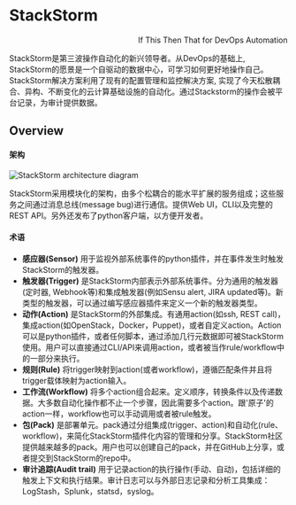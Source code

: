 # StackStorm

<p align='right'>
If This Then That for DevOps Automation
</p>

StackStorm是第三波操作自动化的新兴领导者。从DevOps的基础上, StackStorm的愿景是一个自驱动的数据中心，可学习如何更好地操作自己。StackStorm解决方案利用了现有的配置管理和监控解决方案, 实现了今天松散耦合、异构、不断变化的云计算基础设施的自动化。通过Stackstorm的操作会被平台记录，为审计提供数据。

## Overview

#### 架构

![StackStorm architecture diagram](https://cloud.githubusercontent.com/assets/20028/5688946/fabef9ec-9822-11e4-859e-29bbb67df85b.jpg)

StackStorm采用模块化的架构，由多个松耦合的能水平扩展的服务组成；这些服务之间通过消息总线(message bug)进行通信。提供Web UI，CLI以及完整的REST API。另外还发布了python客户端，以方便开发者。

#### 术语

* **感应器(Sensor)** 用于监视外部系统事件的python插件，并在事件发生时触发StackStorm的触发器。
* **触发器(Trigger)** 是StackStorm内部表示外部系统事件。分为通用的触发器(定时器, Webhook等)和集成触发器(例如Sensu alert, JIRA updated等)。新类型的触发器，可以通过编写感应器插件来定义一个新的触发器类型。
* **动作(Action)** 是StackStorm的外部集成。有通用action(如ssh, REST call)，集成action(如OpenStack，Docker，Puppet)，或者自定义action。Action可以是python插件，或者任何脚本，通过添加几行元数据即可被StackStorm使用。用户可以直接通过CLI/API来调用action，或者被当作rule/workflow中的一部分来执行。
* **规则(Rule)** 将trigger映射到action(或者workflow)，遵循匹配条件并且将trigger载体映射为action输入。
* **工作流(Workflow)** 将多个action组合起来。定义顺序，转换条件以及传递数据。大多数自动化操作都不止一个步骤，因此需要多个action。跟'原子'的action一样，workflow也可以手动调用或者被rule触发。
* **包(Pack)** 是部署单元。pack通过分组集成(trigger、action)和自动化(rule、workflow)，来简化StackStorm插件化内容的管理和分享。StackStorm社区提供越来越多的pack。用户也可以创建自己的pack，并在GitHub上分享，或者提交到StackStorm的repo中。
* **审计追踪(Audit trail)** 用于记录action的执行操作(手动、自动)，包括详细的触发上下文和执行结果。审计日志可以与外部日志记录和分析工具集成：LogStash，Splunk，statsd，syslog。




